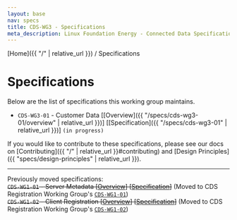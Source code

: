 ```yaml
---
layout: base
nav: specs
title: CDS-WG3 - Specifications
meta_description: Linux Foundation Energy - Connected Data Specifications (CDS) - Customer Data Working Group (WG3) - List of Specifications
---
```

[Home]({{ "/" | relative_url }}) / Specifications

# Specifications

Below are the list of specifications this working group maintains.

* `CDS-WG3-01` - Customer Data [[Overview]({{ "/specs/cds-wg3-01/overview" | relative_url }})] [[Specification]({{ "/specs/cds-wg3-01" | relative_url }})] `(in progress)`

If you would like to contribute to these specifications, please see our docs on [Contributing]({{ "/" | relative_url }}#contributing) and [Design Principles]({{ "specs/design-principles" | relative_url }}).

---

Previously moved specifications:  
<span style="text-decoration: line-through;">`CDS-WG1-01` - Server Metadata [[Overview](https://cds-registration.lfenergy.org/specs/cds-wg1-01/overview)] [[Specification](https://cds-registration.lfenergy.org/specs/cds-wg1-01)]</span> (Moved to CDS Registration Working Group's [`CDS-WG1-01`](https://cds-registration.lfenergy.org/specs/cds-wg1-01))  
<span style="text-decoration: line-through;">`CDS-WG1-02` - Client Registration [[Overview](https://cds-registration.lfenergy.org/specs/cds-wg1-02/overview)] [[Specification](https://cds-registration.lfenergy.org/specs/cds-wg1-02)]</span> (Moved to CDS Registration Working Group's [`CDS-WG1-02`](https://cds-registration.lfenergy.org/specs/cds-wg1-02))

